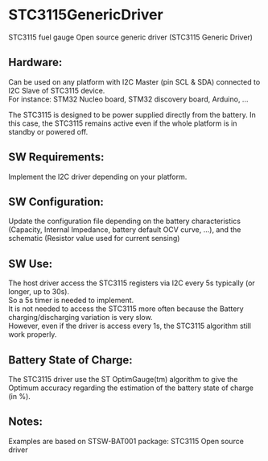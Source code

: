 # STC3115GenericDriver
STC3115 fuel gauge Open source generic driver
(STC3115 Generic Driver)

Hardware:
----------------
Can be used on any platform with I2C Master (pin SCL & SDA) connected to I2C Slave of STC3115 device.  <br />
For instance: STM32 Nucleo board, STM32 discovery board, Arduino, ...  <br />

The STC3115 is designed to be power supplied directly from the battery. In this case, the STC3115 remains active even if the whole platform is in standby or powered off.


SW Requirements:
----------------
Implement the I2C driver depending on your platform.

SW Configuration:
----------------
Update the configuration file depending on the battery characteristics (Capacity, Internal Impedance, battery default OCV curve, ...), and the schematic (Resistor value used for current sensing)

SW Use:
----------------
The host driver access the STC3115 registers via I2C every 5s typically (or longer, up to 30s).  <br />
So a 5s timer is needed to implement.  <br />
It is not needed to access the STC3115 more often because the Battery charging/discharging variation is very slow.  <br />
However, even if the driver is access every 1s, the STC3115 algorithm still work properly.  <br />

Battery State of Charge:
----------------
The STC3115 driver use the ST OptimGauge(tm) algorithm to give the Optimum accuracy regarding the estimation of the battery state of charge (in %).

Notes:
----------------
Examples are based on STSW-BAT001 package: STC3115 Open source driver
